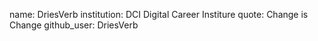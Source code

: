 name: DriesVerb 
institution: DCI Digital Career Institure
quote: Change is Change
github_user: DriesVerb
